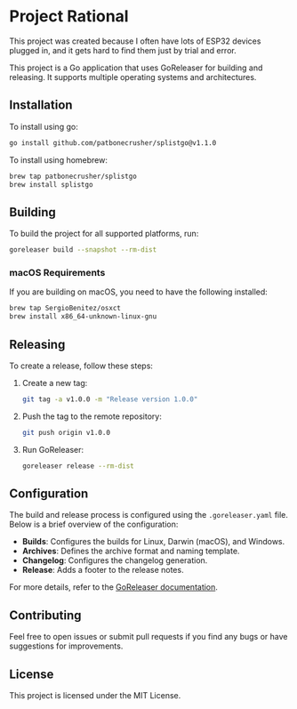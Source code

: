 # Project Rational

This project was created because I often have lots of ESP32 devices plugged in, and it gets hard to find them just by trial and error.

This project is a Go application that uses GoReleaser for building and releasing. It supports multiple operating systems and architectures.

## Installation

To install using go:

```sh
go install github.com/patbonecrusher/splistgo@v1.1.0
```

To install using homebrew:
```sh
brew tap patbonecrusher/splistgo
brew install splistgo
```

## Building

To build the project for all supported platforms, run:

```sh
goreleaser build --snapshot --rm-dist
```

### macOS Requirements

If you are building on macOS, you need to have the following installed:

```sh
brew tap SergioBenitez/osxct
brew install x86_64-unknown-linux-gnu
```

## Releasing

To create a release, follow these steps:

1. Create a new tag:

    ```sh
    git tag -a v1.0.0 -m "Release version 1.0.0"
    ```

2. Push the tag to the remote repository:

    ```sh
    git push origin v1.0.0
    ```

3. Run GoReleaser:

    ```sh
    goreleaser release --rm-dist
    ```

## Configuration

The build and release process is configured using the `.goreleaser.yaml` file. Below is a brief overview of the configuration:

- **Builds**: Configures the builds for Linux, Darwin (macOS), and Windows.
- **Archives**: Defines the archive format and naming template.
- **Changelog**: Configures the changelog generation.
- **Release**: Adds a footer to the release notes.

For more details, refer to the [GoReleaser documentation](https://goreleaser.com).

## Contributing

Feel free to open issues or submit pull requests if you find any bugs or have suggestions for improvements.

## License

This project is licensed under the MIT License.